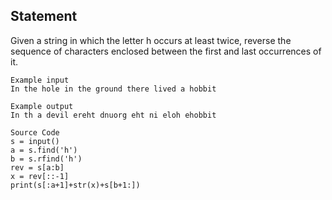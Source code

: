 ## Statement
Given a string in which the letter h occurs at least twice, reverse the sequence of characters enclosed between the first and last occurrences of it.

```
Example input
In the hole in the ground there lived a hobbit

Example output
In th a devil ereht dnuorg eht ni eloh ehobbit
```

```
Source Code
s = input()
a = s.find('h')
b = s.rfind('h')
rev = s[a:b]
x = rev[::-1]
print(s[:a+1]+str(x)+s[b+1:])

```
